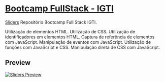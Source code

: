 # [Bootcamp FullStack - IGTI](https://github.com/marciorbarcellos/sliders)

[Sliders](https://github.com/marciorbarcellos/sliders) Repositório Bootcamp Full Stack IGTI.

Utilização de elementos HTML.
Utilização de CSS.
Utilização de identificadores em elementos HTML.
Captura de referência de elementos com JavaScript.
Manipulação de eventos com JavaScript.
Utilização de funções com JavaScript e CSS.
Manipulação direta de CSS com JavaScript.

## Preview

[![Sliders Preview](https://github.com/marciorbarcellos/sliders/sliders.gif)](https://github.com/marciorbarcellos/sliders)

